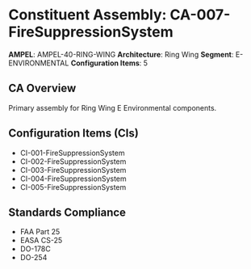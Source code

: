 # Constituent Assembly: CA-007-FireSuppressionSystem

**AMPEL**: AMPEL-40-RING-WING
**Architecture**: Ring Wing
**Segment**: E-ENVIRONMENTAL
**Configuration Items**: 5

## CA Overview
Primary assembly for Ring Wing E Environmental components.

## Configuration Items (CIs)
- CI-001-FireSuppressionSystem
- CI-002-FireSuppressionSystem
- CI-003-FireSuppressionSystem
- CI-004-FireSuppressionSystem
- CI-005-FireSuppressionSystem

## Standards Compliance
- FAA Part 25
- EASA CS-25
- DO-178C
- DO-254
